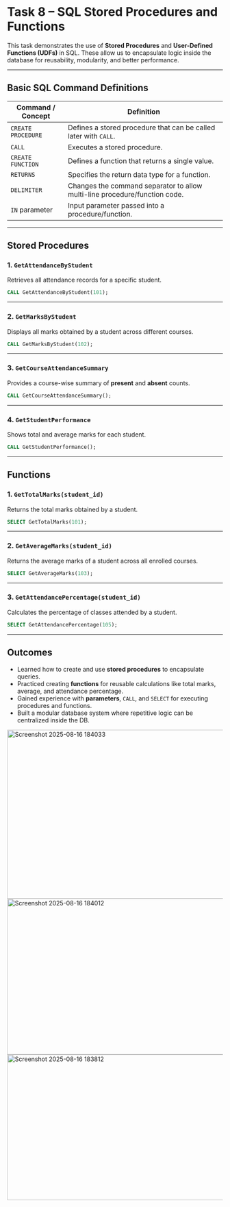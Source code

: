 # Task 8 – SQL Stored Procedures and Functions

This task demonstrates the use of **Stored Procedures** and **User-Defined Functions (UDFs)** in SQL. These allow us to encapsulate logic inside the database for reusability, modularity, and better performance.

---

## Basic SQL Command Definitions

| Command / Concept  | Definition                                                                 |
| ------------------ | -------------------------------------------------------------------------- |
| `CREATE PROCEDURE` | Defines a stored procedure that can be called later with `CALL`.           |
| `CALL`             | Executes a stored procedure.                                               |
| `CREATE FUNCTION`  | Defines a function that returns a single value.                            |
| `RETURNS`          | Specifies the return data type for a function.                             |
| `DELIMITER`        | Changes the command separator to allow multi-line procedure/function code. |
| `IN` parameter     | Input parameter passed into a procedure/function.                          |

---

## Stored Procedures

### 1. `GetAttendanceByStudent`

Retrieves all attendance records for a specific student.

```sql
CALL GetAttendanceByStudent(101);
```

---

### 2. `GetMarksByStudent`

Displays all marks obtained by a student across different courses.

```sql
CALL GetMarksByStudent(102);
```

---

### 3. `GetCourseAttendanceSummary`

Provides a course-wise summary of **present** and **absent** counts.

```sql
CALL GetCourseAttendanceSummary();
```

---

### 4. `GetStudentPerformance`

Shows total and average marks for each student.

```sql
CALL GetStudentPerformance();
```

---

## Functions

### 1. `GetTotalMarks(student_id)`

Returns the total marks obtained by a student.

```sql
SELECT GetTotalMarks(101);
```

---

### 2. `GetAverageMarks(student_id)`

Returns the average marks of a student across all enrolled courses.

```sql
SELECT GetAverageMarks(103);
```

---

### 3. `GetAttendancePercentage(student_id)`

Calculates the percentage of classes attended by a student.

```sql
SELECT GetAttendancePercentage(105);
```

---

## Outcomes

- Learned how to create and use **stored procedures** to encapsulate queries.
- Practiced creating **functions** for reusable calculations like total marks, average, and attendance percentage.
- Gained experience with **parameters**, `CALL`, and `SELECT` for executing procedures and functions.
- Built a modular database system where repetitive logic can be centralized inside the DB.

<img width="872" height="394" alt="Screenshot 2025-08-16 184033" src="https://github.com/user-attachments/assets/de13e97b-d09a-47b7-8969-f64db07203fc" />
<img width="865" height="364" alt="Screenshot 2025-08-16 184012" src="https://github.com/user-attachments/assets/1e0e3842-6c96-46da-8ff4-6afff0960469" />
<img width="843" height="340" alt="Screenshot 2025-08-16 183812" src="https://github.com/user-attachments/assets/008020a6-98ff-4b32-8358-56247094a918" />

